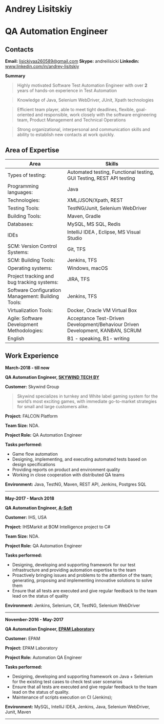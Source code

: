 # Andrey Lisitskiy

# QA Automation Engineer

## Contacts

**Email:** lisickiyaa260589@gmail.com
**Skype:** andreilisicki
**Linkedin:** www.linkedin.com/in/andrey-lisitskiy

**Summary**

> Highly motivated Software Test Automation Engineer with over **2** years of hands-on
experience in Test Automation

> Knowledge of Java, Selenium WebDriver, JUnit, Хpath technologies

> Efficient team player, able to meet tight deadlines, flexible, goal-oriented and
responsible, work closely with the software engineering team, Product Management and
Technical Operations

> Strong organizational, interpersonal and communication skills and ability to establish new
contacts at work quickly.

## Area of Expertise

| Area | Skills |
| ------ | ------ |
| Types of testing: | Automated testing, Functional testing, GUI Testing, REST API testing |
| Programming languages: | Java|
| Technologies: | XML/JSON/Xpath, REST|
| Testing Tools: | TestNG/Junit, Selenium WebDriver|
| Building Tools: | Maven, Gradle |
| Databases: | MySQL, MS SQL, Redis|
| IDEs |IntelliJ IDEA , Eclipse, MS Visual Studio |
| SCM: Version Control Systems:|Git, TFS |
| SCM: Building Tools: | Jenkins, TFS|
| Operating systems:| Windows, macOS|
| Project tracking and bug tracking systems:|JIRA, TFS |
| Software Configuration Management: Building Tools:| Jenkins, TFS|
| Virtualization Tools:| Docker, Oracle VM Virtual Box |
| Agile: Software Development Methodologies:| Acceptance Test-Driven Development/Behaviour Driven Development, KANBAN, SCRUM|
| English| B1 - speaking, B1- writing|

## Work Experience

 **March-2018 - till now**

**QA Automation Engineer, [SKYWIND TECH BY](https://www.skywind-tech.by/en/)**

**Customer:** Skywind Group

> Skywind specializes in turnkey and White label gaming system for the world’s most exciting games, with immediate go-to-market strategies for small and large customers alike. 

**Project:** FALCON Platform

**Team Size:** NDA.

**Project Role:** QA Automation Engineer

**Tasks performed:**

- Game flow automation
- Designing, implementing, and executing automated tests based on design specifications
- Providing reports on product and environment quality
- Working in close cooperation with distributed QA teams

**Environment:** Java, TestNG, Maven, REST API, Jenkins, Postgres SQL

*******************************************************************************************************

 **May-2017 - March 2018**

**QA Automation Engineer, [A-Soft](www.andersenlab.com/‎)**

**Customer:** IHS, USA

**Project:** IHSMarkit at BOM Intelligence project to C#

**Team Size:** NDA.

**Project Role:** QA Automation Engineer

**Tasks performed:**

- Designing, developing and supporting framework for our test infrastructure and providing automation expertise to the team
- Proactively bringing issues and problems to the attention of the team; generating, proposing and implementing innovative solutions to solve them
- Ensure that all tests are executed and give regular feedback to the team lead on the status of quality

**Environment:** Jenkins, Selenium, C#, TestNG, Selenium WebDriver

*******************************************************************************************************

**November-2016 - May-2017**

**QA Automation Engineer, [EPAM Laboratory](https://www.epam.com/)**

**Customer:** EPAM

**Project:** EPAM Laboratory

**Project Role:** Automation QA Engineer

**Tasks performed:**

- Designing, developing and supporting framework on Java + Selenium for the existing test cases to check test user scenarios
- Ensure that all tests are executed and give regular feedback to the team lead on the status of quality.
- Maintenance of scripts execution on CI (Jenkins);

**Environment:** MySQL, IntelliJ IDEA, Jenkins, Java, Selenium WebDriver, Junit, Maven

*******************************************************************************************************
